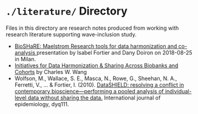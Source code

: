 `./literature/` Directory
=========

Files in this directory are research notes produced from working with research literature supporting wave-inclusion study. 

- [BioSHaRE: Maelstrom Research tools for data harmonization and co-analysis ](http://www.slideshare.net/lgiepmans/1-maelstrom-tools-biosharemilan20150728final) presentation by Isabel Fortier and Dany Doiron on 2018-08-25 in Milan.  
- [Initiatives for Data Harmonization & Sharing Across Biobanks and Cohorts](http://www.irdirc.org/wp-content/uploads/2014/11/T2S1-3_WangWY.pdf) by Charles W. Wang 
- Wolfson, M., Wallace, S. E., Masca, N., Rowe, G., Sheehan, N. A., Ferretti, V., ... & Fortier, I. (2010). [DataSHIELD: resolving a conflict in contemporary bioscience—performing a pooled analysis of individual-level data without sharing the data.](http://ije.oxfordjournals.org/content/43/6/1929.full#T1) International journal of epidemiology, dyq111. 




